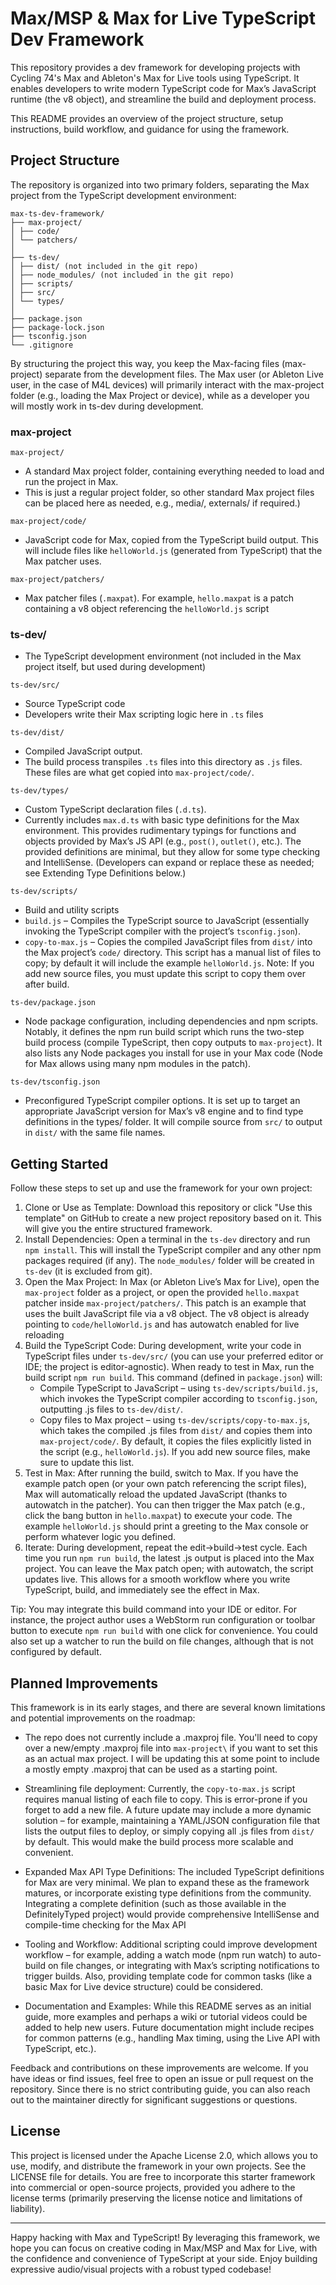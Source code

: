 # Max/MSP & Max for Live TypeScript Dev Framework

This repository provides a dev framework for developing projects with Cycling 74's Max and Ableton's Max for Live tools using TypeScript. It enables developers to write modern TypeScript code for Max’s JavaScript runtime (the v8 object), and streamline the build and deployment process.

This README provides an overview of the project structure, setup instructions, build workflow, and guidance for using the framework.

## Project Structure
The repository is organized into two primary folders, separating the Max project from the TypeScript development environment:

```
max-ts-dev-framework/
├── max-project/ 
│ ├── code/ 
│ └── patchers/ 
│ 
├── ts-dev/ 
│ ├── dist/ (not included in the git repo) 
│ ├── node_modules/ (not included in the git repo) 
│ ├── scripts/ 
│ ├── src/ 
│ └── types/ 
│ 
├── package.json 
├── package-lock.json 
├── tsconfig.json 
└── .gitignore
```


By structuring the project this way, you keep the Max-facing files (max-project) separate from the development files. The Max user (or Ableton Live user, in the case of M4L devices) will primarily interact with the max-project folder (e.g., loading the Max Project or device), while as a developer you will mostly work in ts-dev during development.

### max-project
`max-project/`
- A standard Max project folder, containing everything needed to load and run the project in Max.
- This is just a regular project folder, so other standard Max project files can be placed here as needed, e.g., media/, externals/ if required.)

`max-project/code/`
- JavaScript code for Max, copied from the TypeScript build output. This will include files like `helloWorld.js` (generated from TypeScript) that the Max patcher uses.

`max-project/patchers/`
- Max patcher files (`.maxpat`). For example, `hello.maxpat` is a patch containing a v8 object referencing the `helloWorld.js` script


### ts-dev/
- The TypeScript development environment (not included in the Max project itself, but used during development)

`ts-dev/src/`
- Source TypeScript code
- Developers write their Max scripting logic here in `.ts` files

`ts-dev/dist/`
- Compiled JavaScript output.
- The build process transpiles `.ts` files into this directory as `.js` files. These files are what get copied into `max-project/code/`.

`ts-dev/types/`
- Custom TypeScript declaration files (`.d.ts`).
- Currently includes `max.d.ts` with basic type definitions for the Max environment. This provides rudimentary typings for functions and objects provided by Max’s JS API (e.g., `post()`, `outlet()`, etc.). The provided definitions are minimal, but they allow for some type checking and IntelliSense. (Developers can expand or replace these as needed; see Extending Type Definitions below.)

`ts-dev/scripts/`
- Build and utility scripts
- `build.js` – Compiles the TypeScript source to JavaScript (essentially invoking the TypeScript compiler with the project’s `tsconfig.json`).
- `copy-to-max.js` – Copies the compiled JavaScript files from `dist/` into the Max project’s `code/` directory. This script has a manual list of files to copy; by default it will include the example `helloWorld.js`. Note: If you add new source files, you must update this script to copy them over after build.

`ts-dev/package.json`
- Node package configuration, including dependencies and npm scripts. Notably, it defines the npm run build script which runs the two-step build process (compile TypeScript, then copy outputs to `max-project`). It also lists any Node packages you install for use in your Max code (Node for Max allows using many npm modules in the patch).

`ts-dev/tsconfig.json`
- Preconfigured TypeScript compiler options. It is set up to target an appropriate JavaScript version for Max’s v8 engine and to find type definitions in the types/ folder. It will compile source from `src/` to output in `dist/` with the same file names.

## Getting Started
Follow these steps to set up and use the framework for your own project:
1. Clone or Use as Template: Download this repository or click "Use this template" on GitHub to create a new project repository based on it. This will give you the entire structured framework.
2. Install Dependencies: Open a terminal in the `ts-dev` directory and run `npm install`. This will install the TypeScript compiler and any other npm packages required (if any). The `node_modules/` folder will be created in `ts-dev` (it is excluded from git).
3. Open the Max Project: In Max (or Ableton Live’s Max for Live), open the `max-project` folder as a project, or open the provided `hello.maxpat` patcher inside `max-project/patchers/`. This patch is an example that uses the built JavaScript file via a v8 object. The v8 object is already pointing to `code/helloWorld.js` and has autowatch enabled for live reloading
4. Build the TypeScript Code: During development, write your code in TypeScript files under `ts-dev/src/` (you can use your preferred editor or IDE; the project is editor-agnostic). When ready to test in Max, run the build script `npm run build`. This command (defined in `package.json`) will:
    - Compile TypeScript to JavaScript – using `ts-dev/scripts/build.js`, which invokes the TypeScript compiler according to `tsconfig.json`, outputting .js files to `ts-dev/dist/`.
    - Copy files to Max project – using `ts-dev/scripts/copy-to-max.js`, which takes the compiled .js files from `dist/` and copies them into `max-project/code/`. By default, it copies the files explicitly listed in the script (e.g., `helloWorld.js`). If you add new source files, make sure to update this list.
5. Test in Max: After running the build, switch to Max. If you have the example patch open (or your own patch referencing the script files), Max will automatically reload the updated JavaScript (thanks to autowatch in the patcher). You can then trigger the Max patch (e.g., click the bang button in `hello.maxpat`) to execute your code. The example `helloWorld.js` should print a greeting to the Max console or perform whatever logic you defined.
6. Iterate: During development, repeat the edit→build→test cycle. Each time you run `npm run build`, the latest .js output is placed into the Max project. You can leave the Max patch open; with autowatch, the script updates live. This allows for a smooth workflow where you write TypeScript, build, and immediately see the effect in Max.

Tip: You may integrate this build command into your IDE or editor. For instance, the project author uses a WebStorm run configuration or toolbar button to execute `npm run build` with one click for convenience. You could also set up a watcher to run the build on file changes, although that is not configured by default.


## Planned Improvements
This framework is in its early stages, and there are several known limitations and potential improvements on the roadmap:

- The repo does not currently include a .maxproj file. You'll need to copy over a new/empty .maxproj file into `max-project\` if you want to set this as an actual max project. I will be updating this at some point to include a mostly empty .maxproj that can be used as a starting point.

- Streamlining file deployment: Currently, the `copy-to-max.js` script requires manual listing of each file to copy. This is error-prone if you forget to add a new file. A future update may include a more dynamic solution – for example, maintaining a YAML/JSON configuration file that lists the output files to deploy, or simply copying all .js files from `dist/` by default. This would make the build process more scalable and convenient.

- Expanded Max API Type Definitions: The included TypeScript definitions for Max are very minimal. We plan to expand these as the framework matures, or incorporate existing type definitions from the community. Integrating a complete definition (such as those available in the DefinitelyTyped project) would provide comprehensive IntelliSense and compile-time checking for the Max API

- Tooling and Workflow: Additional scripting could improve development workflow – for example, adding a watch mode (npm run watch) to auto-build on file changes, or integrating with Max’s scripting notifications to trigger builds. Also, providing template code for common tasks (like a basic Max for Live device structure) could be considered.

- Documentation and Examples: While this README serves as an initial guide, more examples and perhaps a wiki or tutorial videos could be added to help new users. Future documentation might include recipes for common patterns (e.g., handling Max timing, using the Live API with TypeScript, etc.).

Feedback and contributions on these improvements are welcome. If you have ideas or find issues, feel free to open an issue or pull request on the repository. Since there is no strict contributing guide, you can also reach out to the maintainer directly for significant suggestions or questions.


## License
This project is licensed under the Apache License 2.0, which allows you to use, modify, and distribute the framework in your own projects. See the LICENSE file for details. You are free to incorporate this starter framework into commercial or open-source projects, provided you adhere to the license terms (primarily preserving the license notice and limitations of liability).


---

Happy hacking with Max and TypeScript! By leveraging this framework, we hope you can focus on creative coding in Max/MSP and Max for Live, with the confidence and convenience of TypeScript at your side. Enjoy building expressive audio/visual projects with a robust typed codebase!
